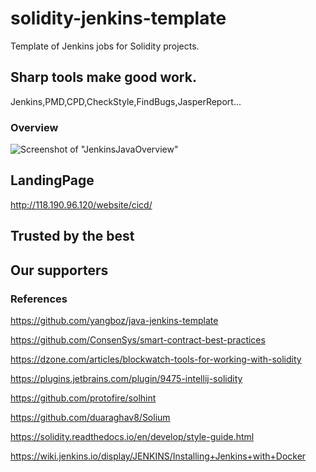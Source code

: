 # solidity-jenkins-template
Template of Jenkins jobs for Solidity projects.

## Sharp tools make good work.

Jenkins,PMD,CPD,CheckStyle,FindBugs,JasperReport...

### Overview

![Screenshot of "JenkinsJavaOverview"](https://raw.githubusercontent.com/yangboz/java-jenkins-template/master/Jenkin-Java-overview.png)


## LandingPage

http://118.190.96.120/website/cicd/


## Trusted by the best

## Our supporters


### References

https://github.com/yangboz/java-jenkins-template

https://github.com/ConsenSys/smart-contract-best-practices

https://dzone.com/articles/blockwatch-tools-for-working-with-solidity

https://plugins.jetbrains.com/plugin/9475-intellij-solidity

https://github.com/protofire/solhint

https://github.com/duaraghav8/Solium

https://solidity.readthedocs.io/en/develop/style-guide.html

https://wiki.jenkins.io/display/JENKINS/Installing+Jenkins+with+Docker
